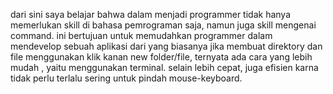 dari sini saya belajar bahwa dalam menjadi programmer tidak hanya memerlukan skill di bahasa pemrograman saja,
namun juga skill mengenai command.
ini bertujuan untuk memudahkan programmer dalam mendevelop sebuah aplikasi
dari yang biasanya jika membuat direktory dan file menggunakan klik kanan new folder/file,
ternyata ada cara yang lebih mudah , yaitu menggunakan terminal.
selain lebih cepat, juga efisien karna tidak perlu terlalu sering untuk pindah mouse-keyboard.
